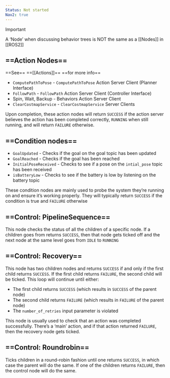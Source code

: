 ```yaml
---
Status: Not started
Nav2: true
---
```

> [!important]  
> A ‘Node’ when discussing behavior trees is NOT the same as a [[Nodes]] in [[ROS2]]  

  

## ==Action Nodes==

==See== ==[[Actions]]== ==for more info==

- `ComputePathToPose` - `ComputePathToPose` Action Server Client (Planner Interface)
- `FollowPath` - `FollowPath` Action Server Client (Controller Interface)
- Spin, Wait, Backup - Behaviors Action Server Client
- `ClearCostmapService` - `ClearCostmapService` Server Clients

Upon completion, these action nodes will return `SUCCESS` if the action server believes the action has been completed correctly, `RUNNING` when still running, and will return `FAILURE` otherwise.

  

## ==Condition nodes==

- `GoalUpdated` - Checks if the goal on the goal topic has been updated
- `GoalReached` - Checks if the goal has been reached
- `InitialPoseReceived` - Checks to see if a pose on the `intial_pose` topic has been received
- `isBatteryLow` - Checks to see if the battery is low by listening on the battery topic

These condition nodes are mainly used to probe the system they’re running on and ensure it’s working properly. They will typically return `SUCCESS` if the condition is true and `FAILURE` otherwise

  

## ==**Control: PipelineSequence**==

This node checks the status of all the children of a specific node. If a children goes from returns `SUCCESS`, then that node gets ticked off and the next node at the same level goes from `IDLE` to `RUNNING`

  

## ==Control: Recovery==

This node has two children nodes and returns `SUCCESS` if and only if the first child returns `SUCCESS`. If the first child returns `FAILURE`, the second child will be ticked. This loop will continue until either:

- The first child returns `SUCCESS` (which results in `SUCCESS` of the parent node)
- The second child returns `FAILURE` (which results in `FAILURE` of the parent node)
- The `number_of_retries` input parameter is violated

This node is usually used to check that an action was completed successfully. There’s a ‘main’ action, and if that action returned `FAILURE`, then the recovery node gets ticked.

  

## ==Control: Roundrobin==

Ticks children in a round-robin fashion until one returns `SUCCESS`, in which case the parent will do the same. If one of the children returns `FAILURE`, then the control node will do the same.